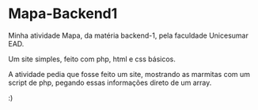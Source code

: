 # Mapa-Backend1
Minha atividade Mapa, da matéria backend-1, pela faculdade Unicesumar EAD.

Um site simples, feito com php, html e css básicos.

A atividade pedia que fosse feito um site, mostrando as marmitas com um script de php, pegando essas informações direto de um array.

:)
